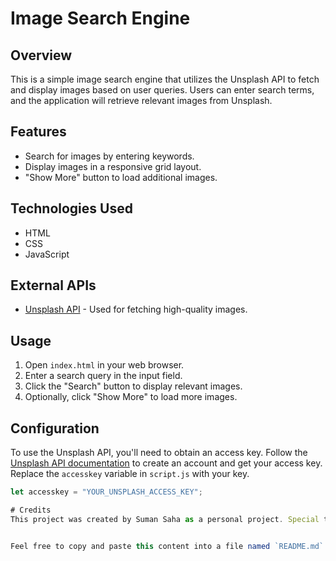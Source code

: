 # Image Search Engine

## Overview

This is a simple image search engine that utilizes the Unsplash API to fetch and display images based on user queries. Users can enter search terms, and the application will retrieve relevant images from Unsplash.

## Features

- Search for images by entering keywords.
- Display images in a responsive grid layout.
- "Show More" button to load additional images.

## Technologies Used

- HTML
- CSS
- JavaScript

## External APIs

- [Unsplash API](https://unsplash.com/developers) - Used for fetching high-quality images.

## Usage

1. Open `index.html` in your web browser.
2. Enter a search query in the input field.
3. Click the "Search" button to display relevant images.
4. Optionally, click "Show More" to load more images.

## Configuration

To use the Unsplash API, you'll need to obtain an access key. Follow the [Unsplash API documentation](https://unsplash.com/documentation) to create an account and get your access key. Replace the `accesskey` variable in `script.js` with your key.

```javascript
let accesskey = "YOUR_UNSPLASH_ACCESS_KEY";

# Credits
This project was created by Suman Saha as a personal project. Special thanks to Unsplash for providing a vast collection of high-quality images.


Feel free to copy and paste this content into a file named `README.md` in the root directory of your project. Adjust the placeholders like "Your Name" and "YOUR_UNSPLASH_ACCESS_KEY" with the appropriate information.
